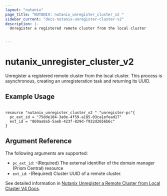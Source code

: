 ```yaml
---
layout: "nutanix"
page_title: "NUTANIX: nutanix_unregister_cluster_v2 "
sidebar_current: "docs-nutanix-unregister-cluster-v2"
description: |-
  Unregister a registered remote cluster from the local cluster


---
```


# nutanix_unregister_cluster_v2 

Unregister a registered remote cluster from the local cluster. This process is asynchronous, creating an unregisteration task and returning its UUID.


## Example Usage

```hcl

resource "nutanix_unregister_cluster_v2 " "unregister-pc"{
  pc_ext_id = "75dde184-3a0e-4f59-a185-03ca1efead17"
  ext_id = "869aa8a5-5aeb-423f-829d-f932d2656b6c"
}

```

## Argument Reference
The following arguments are supported:


* `pc_ext_id`: -(Required) The external identifier of the domain manager (Prism Central) resource
* `ext_id`: -(Required) Cluster UUID of a remote cluster.

See detailed information in [Nutanix Unregister a Remote Cluster from Local Cluster V4 Docs](https://developers.nutanix.com/api-reference?namespace=prism&version=v4.0#tag/DomainManager/operation/unregister).
